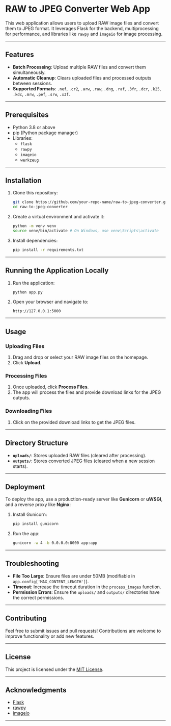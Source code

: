 # RAW to JPEG Converter Web App

This web application allows users to upload RAW image files and convert them to JPEG format. It leverages Flask for the backend, multiprocessing for performance, and libraries like `rawpy` and `imageio` for image processing.

---

## Features

- **Batch Processing**: Upload multiple RAW files and convert them simultaneously.
- **Automatic Cleanup**: Clears uploaded files and processed outputs between sessions.
- **Supported Formats**: `.nef`, `.cr2`, `.arw`, `.raw`, `.dng`, `.raf`, `.3fr`, `.dcr`, `.k25`, `.kdc`, `.mrw`, `.pef`, `.srw`, `.x3f`.

---

## Prerequisites

- Python 3.8 or above
- pip (Python package manager)
- Libraries:
  - `flask`
  - `rawpy`
  - `imageio`
  - `werkzeug`

---

## Installation

1. Clone this repository:

    ```bash
    git clone https://github.com/your-repo-name/raw-to-jpeg-converter.git
    cd raw-to-jpeg-converter
    ```

2. Create a virtual environment and activate it:

    ```bash
    python -m venv venv
    source venv/bin/activate # On Windows, use venv\Scripts\activate
    ```

3. Install dependencies:

    ```bash
    pip install -r requirements.txt
    ```

---

## Running the Application Locally

1. Run the application:

    ```bash
    python app.py
    ```

2. Open your browser and navigate to:

    ```
    http://127.0.0.1:5000
    ```

---

## Usage

### Uploading Files
1. Drag and drop or select your RAW image files on the homepage.
2. Click **Upload**.

### Processing Files
1. Once uploaded, click **Process Files**.
2. The app will process the files and provide download links for the JPEG outputs.

### Downloading Files
1. Click on the provided download links to get the JPEG files.

---

## Directory Structure

- **`uploads/`**: Stores uploaded RAW files (cleared after processing).
- **`outputs/`**: Stores converted JPEG files (cleared when a new session starts).

---

## Deployment

To deploy the app, use a production-ready server like **Gunicorn** or **uWSGI**, and a reverse proxy like **Nginx**:

1. Install Gunicorn:

    ```bash
    pip install gunicorn
    ```

2. Run the app:

    ```bash
    gunicorn -w 4 -b 0.0.0.0:8000 app:app
    ```

---

## Troubleshooting

- **File Too Large**: Ensure files are under 50MB (modifiable in `app.config['MAX_CONTENT_LENGTH']`).
- **Timeout**: Increase the timeout duration in the `process_images` function.
- **Permission Errors**: Ensure the `uploads/` and `outputs/` directories have the correct permissions.

---

## Contributing

Feel free to submit issues and pull requests! Contributions are welcome to improve functionality or add new features.

---

## License

This project is licensed under the [MIT License](LICENSE).

---

## Acknowledgments

- [Flask](https://flask.palletsprojects.com/)
- [rawpy](https://rawpy.github.io/)
- [imageio](https://imageio.readthedocs.io/)

---
